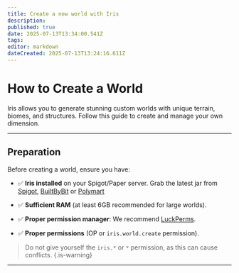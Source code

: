 ```yaml
---
title: Create a new world with Iris
description: 
published: true
date: 2025-07-13T13:34:00.541Z
tags: 
editor: markdown
dateCreated: 2025-07-13T13:24:16.611Z
---
```


# How to Create a World

Iris allows you to generate stunning custom worlds with unique terrain, biomes, and structures. Follow this guide to create and manage your own dimension.  

---

## Preparation  
Before creating a world, ensure you have:  
- ✅ **Iris installed** on your Spigot/Paper server. Grab the latest jar from [Spigot](https://www.spigotmc.org/resources/iris-world-gen-the-dimension-engine.84586/), [BuiltByBit](https://builtbybit.com/resources/iris-dimension-engine.56258/?ref=discover) or [Polymart](https://polymart.org/product/3623/iris-dimension-engine)

- ✅ **Sufficient RAM** (at least 6GB recommended for large worlds).  
- ✅ **Proper permission manager**: We recommend [LuckPerms](https://luckperms.net/).
- ✅ **Proper permissions** (OP or `iris.world.create` permission).  

> Do not give yourself the `iris.*` or `*` permission, as this can cause conflicts.
{.is-warning}
---

